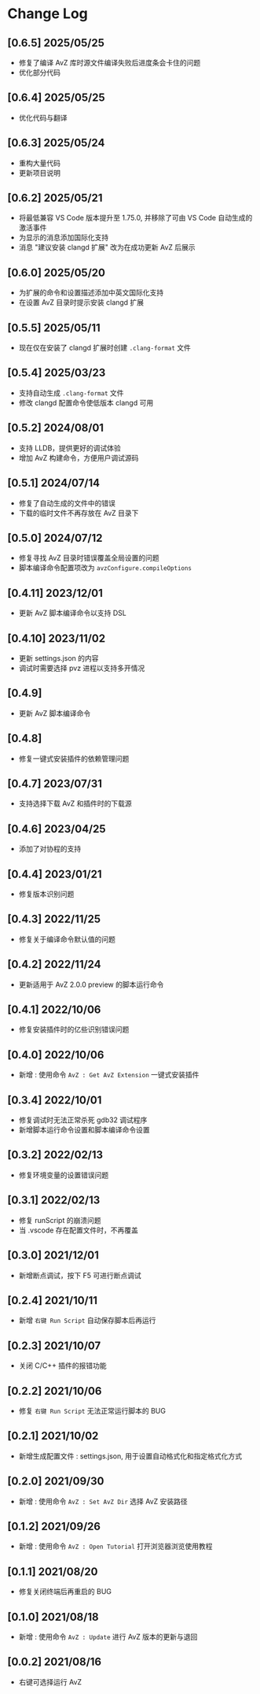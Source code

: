 <!--
 * @Coding: utf-8
 * @Author: vector-wlc
 * @Date: 2021-08-16 10:34:16
 * @Description:
-->
# Change Log

## [0.6.5] 2025/05/25

- 修复了编译 AvZ 库时源文件编译失败后进度条会卡住的问题
- 优化部分代码

## [0.6.4] 2025/05/25

* 优化代码与翻译

## [0.6.3] 2025/05/24

* 重构大量代码
* 更新项目说明

## [0.6.2] 2025/05/21

* 将最低兼容 VS Code 版本提升至 1.75.0, 并移除了可由 VS Code 自动生成的激活事件
* 为显示的消息添加国际化支持
* 消息 "建议安装 clangd 扩展" 改为在成功更新 AvZ 后展示

## [0.6.0] 2025/05/20

* 为扩展的命令和设置描述添加中英文国际化支持
* 在设置 AvZ 目录时提示安装 clangd 扩展

## [0.5.5] 2025/05/11

* 现在仅在安装了 clangd 扩展时创建 `.clang-format` 文件

## [0.5.4] 2025/03/23

* 支持自动生成 `.clang-format` 文件
* 修改 clangd 配置命令使低版本 clangd 可用

## [0.5.2] 2024/08/01

* 支持 LLDB，提供更好的调试体验
* 增加 AvZ 构建命令，方便用户调试源码

## [0.5.1] 2024/07/14

* 修复了自动生成的文件中的错误
* 下载的临时文件不再存放在 AvZ 目录下

## [0.5.0] 2024/07/12

* 修复寻找 AvZ 目录时错误覆盖全局设置的问题
* 脚本编译命令配置项改为 `avzConfigure.compileOptions`

## [0.4.11] 2023/12/01

* 更新 AvZ 脚本编译命令以支持 DSL

## [0.4.10] 2023/11/02

* 更新 settings.json 的内容
* 调试时需要选择 pvz 进程以支持多开情况

## [0.4.9]

* 更新 AvZ 脚本编译命令

## [0.4.8]

* 修复一键式安装插件的依赖管理问题

## [0.4.7] 2023/07/31

* 支持选择下载 AvZ 和插件时的下载源

## [0.4.6] 2023/04/25

* 添加了对协程的支持

## [0.4.4] 2023/01/21

* 修复版本识别问题

## [0.4.3] 2022/11/25

* 修复关于编译命令默认值的问题

## [0.4.2] 2022/11/24

* 更新适用于 AvZ 2.0.0 preview 的脚本运行命令

## [0.4.1] 2022/10/06

* 修复安装插件时的亿些识别错误问题

## [0.4.0] 2022/10/06

* 新增 : 使用命令 `AvZ : Get AvZ Extension` 一键式安装插件

## [0.3.4] 2022/10/01

* 修复调试时无法正常杀死 gdb32 调试程序
* 新增脚本运行命令设置和脚本编译命令设置

## [0.3.2] 2022/02/13

* 修复环境变量的设置错误问题

## [0.3.1] 2022/02/13

* 修复 runScript 的崩溃问题
* 当 .vscode 存在配置文件时，不再覆盖

## [0.3.0] 2021/12/01

* 新增断点调试，按下 F5 可进行断点调试

## [0.2.4] 2021/10/11

* 新增 `右键 Run Script` 自动保存脚本后再运行

## [0.2.3] 2021/10/07

* 关闭 C/C++ 插件的报错功能

## [0.2.2] 2021/10/06

* 修复 `右键 Run Script` 无法正常运行脚本的 BUG

## [0.2.1] 2021/10/02

* 新增生成配置文件 : settings.json, 用于设置自动格式化和指定格式化方式

## [0.2.0] 2021/09/30

* 新增 : 使用命令 `AvZ : Set AvZ Dir` 选择 AvZ 安装路径

## [0.1.2] 2021/09/26

* 新增 : 使用命令 `AvZ : Open Tutorial` 打开浏览器浏览使用教程

## [0.1.1] 2021/08/20

* 修复关闭终端后再重启的 BUG

## [0.1.0] 2021/08/18

* 新增 : 使用命令 `AvZ : Update` 进行 AvZ 版本的更新与退回

## [0.0.2] 2021/08/16

* 右键可选择运行 AvZ
